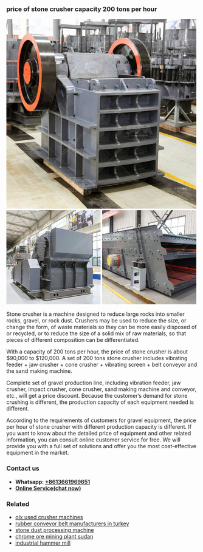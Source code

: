 <h3>price of stone crusher capacity 200 tons per hour</h3><img src='1704856889.jpg' alt=''><p>Stone crusher is a machine designed to reduce large rocks into smaller rocks, gravel, or rock dust. Crushers may be used to reduce the size, or change the form, of waste materials so they can be more easily disposed of or recycled, or to reduce the size of a solid mix of raw materials, so that pieces of different composition can be differentiated.</p><p>With a capacity of 200 tons per hour, the price of stone crusher is about $90,000 to $120,000. A set of 200 tons stone crusher includes vibrating feeder + jaw crusher + cone crusher + vibrating screen + belt conveyor and the sand making machine.</p><p>Complete set of gravel production line, including vibration feeder, jaw crusher, impact crusher, cone crusher, sand making machine and conveyor, etc., will get a price discount. Because the customer’s demand for stone crushing is different, the production capacity of each equipment needed is different.</p><p>According to the requirements of customers for gravel equipment, the price per hour of stone crusher with different production capacity is different. If you want to know about the detailed price of equipment and other related information, you can consult online customer service for free. We will provide you with a full set of solutions and offer you the most cost-effective equipment in the market.</p><h3>Contact us</h3><ul><li><strong>Whatsapp:&nbsp;<a href="https://wa.me/8613661969651">+8613661969651</a></strong></li><li><a href="https://swt.shibang-china.com/?git&amp;zhl&amp;price of stone crusher capacity 200 tons per hour"><strong>Online Service(chat now)</strong></a></li></ul><h3>Related</h3><ul><li><a href='olx used crusher machines.md'>olx used crusher machines</a></li><li><a href='rubber conveyor belt manufacturers in turkey.md'>rubber conveyor belt manufacturers in turkey</a></li><li><a href='stone dust processing machine.md'>stone dust processing machine</a></li><li><a href='chrome ore mining plant sudan.md'>chrome ore mining plant sudan</a></li><li><a href='industrial hammer mill.md'>industrial hammer mill</a></li></ul>